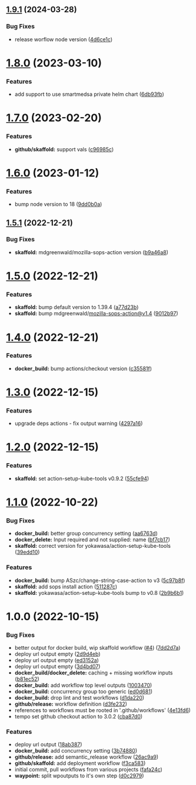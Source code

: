 ## [1.9.1](https://github.com/SmartMedSA/github-workflows/compare/v1.9.0...v1.9.1) (2024-03-28)


### Bug Fixes

* release worflow node version ([4d6ce1c](https://github.com/SmartMedSA/github-workflows/commit/4d6ce1c9203133d569c0d8b0a6841fa0cab6d9e1))

# [1.8.0](https://github.com/SmartMedSA/github-workflows/compare/v1.7.0...v1.8.0) (2023-03-10)


### Features

* add support to use smartmedsa private helm chart ([6db93fb](https://github.com/SmartMedSA/github-workflows/commit/6db93fb23349100e53b99456bedddab1b1e496a9))

# [1.7.0](https://github.com/SmartMedSA/github-workflows/compare/v1.6.0...v1.7.0) (2023-02-20)


### Features

* **github/skaffold:** support vals ([c96985c](https://github.com/SmartMedSA/github-workflows/commit/c96985c5861857d9b4569cb85c67f41b775bd490))

# [1.6.0](https://github.com/SmartMedSA/github-workflows/compare/v1.5.1...v1.6.0) (2023-01-12)


### Features

* bump node version to 18 ([9dd0b0a](https://github.com/SmartMedSA/github-workflows/commit/9dd0b0a52c5f57378244fcf1e9a14bbccc5b4f27))

## [1.5.1](https://github.com/SmartMedSA/github-workflows/compare/v1.5.0...v1.5.1) (2022-12-21)


### Bug Fixes

* **skaffold:** mdgreenwald/mozilla-sops-action version ([b9a46a8](https://github.com/SmartMedSA/github-workflows/commit/b9a46a8a3c824ff347212352b10213d2bed5bfc5))

# [1.5.0](https://github.com/SmartMedSA/github-workflows/compare/v1.4.0...v1.5.0) (2022-12-21)


### Features

* **skaffold:** bump default version to 1.39.4 ([a77d23b](https://github.com/SmartMedSA/github-workflows/commit/a77d23bfd9a9a68ed01a29c80f8f28ca851e411b))
* **skaffold:** bump mdgreenwald/mozilla-sops-action@v1.4 ([9012b97](https://github.com/SmartMedSA/github-workflows/commit/9012b972d14aeedc5737bb2849fddd994a130ab7))

# [1.4.0](https://github.com/SmartMedSA/github-workflows/compare/v1.3.0...v1.4.0) (2022-12-21)


### Features

* **docker_build:** bump actions/checkout version ([c35581f](https://github.com/SmartMedSA/github-workflows/commit/c35581f8471d4a70fd309ac730794882a45b1828))

# [1.3.0](https://github.com/SmartMedSA/github-workflows/compare/v1.2.0...v1.3.0) (2022-12-15)


### Features

* upgrade deps actions - fix output warning ([4297a16](https://github.com/SmartMedSA/github-workflows/commit/4297a1631db6f0a30ef33f313c13f8efa97cbbc8))

# [1.2.0](https://github.com/SmartMedSA/github-workflows/compare/v1.1.0...v1.2.0) (2022-12-15)


### Features

* **skaffold:** set action-setup-kube-tools v0.9.2 ([55cfe94](https://github.com/SmartMedSA/github-workflows/commit/55cfe94734d91719f56de738191e6c40d00230ed))

# [1.1.0](https://github.com/SmartMedSA/github-workflows/compare/v1.0.0...v1.1.0) (2022-10-22)


### Bug Fixes

* **docker_build:** better group concurrency setting ([aa6763d](https://github.com/SmartMedSA/github-workflows/commit/aa6763d7eca3e95bfcb83b5af97d11752e726279))
* **docker_delete:** Input required and not supplied: name ([bf7cb17](https://github.com/SmartMedSA/github-workflows/commit/bf7cb1748184dc3fcda5d7bbe21a697f05541215))
* **skaffold:** correct version for yokawasa/action-setup-kube-tools ([39edd10](https://github.com/SmartMedSA/github-workflows/commit/39edd10fa4631c0d1c165f7dd777dbdacc12a7b7))


### Features

* **docker_build:** bump ASzc/change-string-case-action to v3 ([5c97b8f](https://github.com/SmartMedSA/github-workflows/commit/5c97b8ffb5a3dfb57135c7783c4ab261ea1f9e7e))
* **skaffold:** add sops install action ([511287c](https://github.com/SmartMedSA/github-workflows/commit/511287c129ae8d4bb8f1f049ac7968129a217263))
* **skaffold:** yokawasa/action-setup-kube-tools bump to v0.8 ([2b9b6b1](https://github.com/SmartMedSA/github-workflows/commit/2b9b6b1e21a63cd5457a769a6c2597a9588fe6d1))

# 1.0.0 (2022-10-15)


### Bug Fixes

* better output for docker build, wip skaffold workflow ([#4](https://github.com/SmartMedSA/github-workflows/issues/4)) ([7dd2d7a](https://github.com/SmartMedSA/github-workflows/commit/7dd2d7a2c2aad8a8fa56f97ed0590093cd0bd2c6))
* deploy url output empty ([2d9d4eb](https://github.com/SmartMedSA/github-workflows/commit/2d9d4ebbe2af612154ebdfaf7b0e03a4bfafea7f))
* deploy url output empty ([ed3152a](https://github.com/SmartMedSA/github-workflows/commit/ed3152a412199ac526052c7a1ba7fa185ed76c92))
* deploy url output empty ([3d4bd07](https://github.com/SmartMedSA/github-workflows/commit/3d4bd07632ba2477575e6f516e3c10324c693b3a))
* **docker_build/docker_delete:** caching + missing workflow inputs ([b81ec52](https://github.com/SmartMedSA/github-workflows/commit/b81ec527b99bafbe15834cbd7fc672f33c556fcc))
* **docker_build:** add workflow top level outputs ([1003470](https://github.com/SmartMedSA/github-workflows/commit/100347064decc6d7aaf4d023767719493105a7e7))
* **docker_build:** concurrency group too generic ([ed0d681](https://github.com/SmartMedSA/github-workflows/commit/ed0d6810195b83a262229c2cff5b75dabbed5858))
* **docker_build:** drop lint and test workflows ([d1da220](https://github.com/SmartMedSA/github-workflows/commit/d1da220c97b98b46dc61d302b3cdca52b3f9265d))
* **github/release:** workflow definition ([d3fe232](https://github.com/SmartMedSA/github-workflows/commit/d3fe23261601a5bb82e4f1c1a5438fd2b517ae9f))
* references to workflows must be rooted in '.github/workflows' ([4e13fd6](https://github.com/SmartMedSA/github-workflows/commit/4e13fd65bf5a38538bac6b18c5cfc02ee7e200e4))
* tempo set github checkout action to 3.0.2 ([cba87d0](https://github.com/SmartMedSA/github-workflows/commit/cba87d0a02efd85efb1b03b8863aa6e461eea721))


### Features

* deploy url output ([18ab387](https://github.com/SmartMedSA/github-workflows/commit/18ab3876255902282429b38a59f3d7642ddeec32))
* **docker_build:** add concurrency setting ([3b74880](https://github.com/SmartMedSA/github-workflows/commit/3b7488073de721d620210e35f0a728cad166f949))
* **github/release:** add semantic_release workflow ([26ac9a9](https://github.com/SmartMedSA/github-workflows/commit/26ac9a9ebd9cc0f35d20c8620bf4ed4fdf2dbc5a))
* **github/skaffold:** add deployment workflow ([f3ca583](https://github.com/SmartMedSA/github-workflows/commit/f3ca5839979a7075d8d80529b73d2bff6e5da715))
* initial commit, pull workflows from various projects ([fafa24c](https://github.com/SmartMedSA/github-workflows/commit/fafa24c2045c4790b0c730358b1e2abf62f0b48e))
* **waypoint:** split wpoutputs to it's own step ([d0c2979](https://github.com/SmartMedSA/github-workflows/commit/d0c29791d74d1512a6773b6f1b9f3ad9442728a4))

